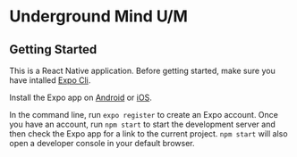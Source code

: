 # Underground Mind U/M

## Getting Started

This is a React Native application.  Before getting started, make sure you have intalled [Expo Cli](https://docs.expo.io/versions/v30.0.0/introduction/installation).

Install the Expo app on [Android](https://play.google.com/store/apps/details?id=host.exp.exponent) or [iOS](https://search.itunes.apple.com/WebObjects/MZContentLink.woa/wa/link?path=apps%2fexponent).

In the command line, run `expo register` to create an Expo account.  Once you have an account, run `npm start` to start the development server and then check the Expo app for a link to the current project.  `npm start` will also open a developer console in your default browser.